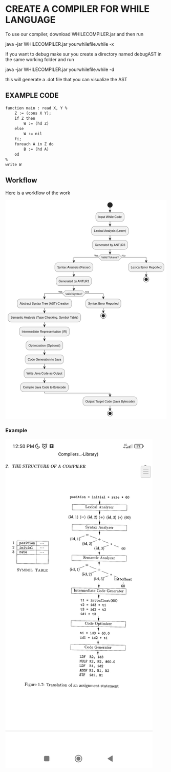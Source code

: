 # CREATE A COMPILER FOR WHILE LANGUAGE

To use our compiler, download WHILECOMPILER.jar and then run 

java -jar WHILECOMPILER.jar yourwhilefile.while -x 

If you want to debug make sur you create a directory named debugAST in the same working folder and run

java -jar WHILECOMPILER.jar yourwhilefile.while -d 

this will generate a .dot file that you can visualize the AST


## EXAMPLE CODE 
```code
function main : read X, Y %
    Z := (cons X Y);
    if Z then
        W := (hd Z)
    else
        W := nil
    fi;
    foreach A in Z do
        B := (hd A)
    od
%
write W
```


## Workflow

Here is a workflow of the work

![alt text](images&diagrams/image.png)


### Example

![alt text](images&diagrams/workflow.jpeg)
